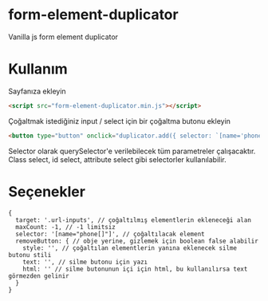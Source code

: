 # form-element-duplicator
Vanilla js form element duplicator

# Kullanım
Sayfanıza ekleyin
```html
<script src="form-element-duplicator.min.js"></script>
```

Çoğaltmak istediğiniz input / select için bir çoğaltma butonu ekleyin
```html
<button type="button" onclick="duplicator.add({ selector: `[name='phone[]']`, maxCount: 10 })">Add</button>
```

Selector olarak querySelector'e verilebilecek tüm parametreler çalışacaktır. Class select, id select, attribute select gibi selectorler kullanılabilir.

# Seçenekler
```json5
{
  target: '.url-inputs', // çoğaltılmış elementlerin ekleneceği alan
  maxCount: -1, // -1 limitsiz
  selector: '[name="phone[]"]', // çoğaltılacak element
  removeButton: { // obje yerine, gizlemek için boolean false alabilir
    style: '', // çoğaltılan elementlerin yanına eklenecek silme butonu stili
    text: '', // silme butonu için yazı
    html: '' // silme butonunun içi için html, bu kullanılırsa text görmezden gelinir
  }
}
```

